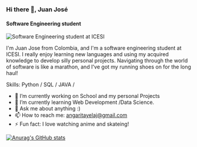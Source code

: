 ### Hi there 👋, Juan José
#### Software Engineering student
![Software Engineering student at ICESI](https://e0.pxfuel.com/wallpapers/32/72/desktop-wallpaper-studio-ghibli-studio-ghibli-garden-scenery.jpg)

I'm Juan Jose from Colombia, and I'm a software engineering student at ICESI. I really enjoy learning new languages and using my acquired knowledge to develop silly personal projects. Navigating through the world of software is like a marathon, and I've got my running shoes on for the long haul!

Skills: Python / SQL / JAVA /

- 🔭 I’m currently working on School and my personal Projects
- 🌱 I’m currently learning Web Development /Data Science. 
- 💬 Ask me about anything :) 
- 📫 How to reach me:  angaritayelaj@gmail.com 
- ⚡ Fun fact: I love watching anime and skateing! 

[![Anurag's GitHub stats](https://github-readme-stats.vercel.app/api?username=RamonaFlores)](https://github.com/anuraghazra/github-readme-stats)



